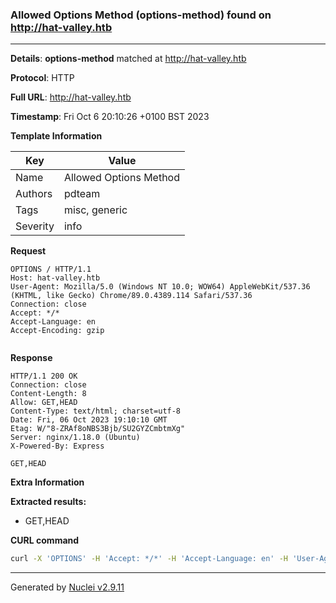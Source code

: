 ### Allowed Options Method (options-method) found on http://hat-valley.htb

----
**Details**: **options-method** matched at http://hat-valley.htb

**Protocol**: HTTP

**Full URL**: http://hat-valley.htb

**Timestamp**: Fri Oct 6 20:10:26 +0100 BST 2023

**Template Information**

| Key | Value |
| --- | --- |
| Name | Allowed Options Method |
| Authors | pdteam |
| Tags | misc, generic |
| Severity | info |

**Request**
```http
OPTIONS / HTTP/1.1
Host: hat-valley.htb
User-Agent: Mozilla/5.0 (Windows NT 10.0; WOW64) AppleWebKit/537.36 (KHTML, like Gecko) Chrome/89.0.4389.114 Safari/537.36
Connection: close
Accept: */*
Accept-Language: en
Accept-Encoding: gzip


```

**Response**
```http
HTTP/1.1 200 OK
Connection: close
Content-Length: 8
Allow: GET,HEAD
Content-Type: text/html; charset=utf-8
Date: Fri, 06 Oct 2023 19:10:10 GMT
Etag: W/"8-ZRAf8oNBS3Bjb/SU2GYZCmbtmXg"
Server: nginx/1.18.0 (Ubuntu)
X-Powered-By: Express

GET,HEAD
```

**Extra Information**

**Extracted results:**

- GET,HEAD



**CURL command**
```sh
curl -X 'OPTIONS' -H 'Accept: */*' -H 'Accept-Language: en' -H 'User-Agent: Mozilla/5.0 (Windows NT 10.0; WOW64) AppleWebKit/537.36 (KHTML, like Gecko) Chrome/89.0.4389.114 Safari/537.36' 'http://hat-valley.htb'
```

----

Generated by [Nuclei v2.9.11](https://github.com/projectdiscovery/nuclei)